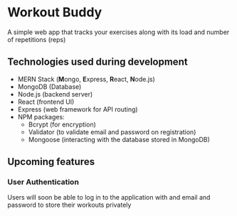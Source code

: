 # Workout Buddy
A simple web app that tracks your exercises along with its load and number of repetitions (reps)

## Technologies used during development
 - MERN Stack (**M**ongo, **E**xpress, **R**eact, **N**ode.js)
 - MongoDB (Database)
 - Node.js (backend server)
 - React (frontend UI)
 - Express (web framework for API routing)
 - NPM packages:
	 - Bcrypt (for encryption)
	 - Validator (to validate email and password on registration)
	 - Mongoose (interacting with the database stored in MongoDB)
## Upcoming features
### User Authentication
Users will soon be able to log in to the application with and email and password to store their workouts privately
